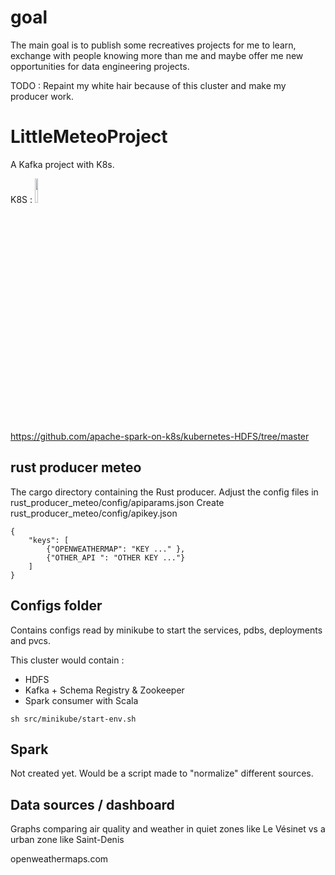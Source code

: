 # goal
The main goal is to publish some recreatives projects for me to learn, exchange with people knowing more than me and maybe offer me new opportunities for data engineering projects.

TODO : Repaint my white hair because of this cluster and make my producer work.


# LittleMeteoProject
A Kafka project with K8s. 

K8S : 
<img src="https://github.com/nicolasJJJ/5ShotsOfKafkaInK8sBar/assets/104780543/aa50ace3-3372-49eb-91ad-4d53faaf0d1a" width="10%">

https://github.com/apache-spark-on-k8s/kubernetes-HDFS/tree/master

## rust producer meteo

The cargo directory containing the Rust producer.
Adjust the config files in rust_producer_meteo/config/apiparams.json
Create rust_producer_meteo/config/apikey.json

```
{
    "keys": [
        {"OPENWEATHERMAP": "KEY ..." },
        {"OTHER_API ": "OTHER KEY ..."}
    ]
}

```

## Configs folder
Contains configs read by minikube to start the services, pdbs, deployments and pvcs.

This cluster would contain : 
- HDFS
- Kafka + Schema Registry & Zookeeper
- Spark consumer with Scala

```
sh src/minikube/start-env.sh
```

## Spark

Not created yet. Would be a script made to "normalize" different sources.

## Data sources / dashboard

Graphs comparing air quality and weather in quiet zones like Le Vésinet vs a urban zone like Saint-Denis

openweathermaps.com
